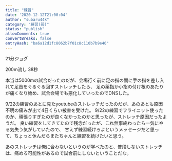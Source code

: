 ```yaml
---
title: "練習"
date: '2020-12-12T21:00:04'
author: "subaru44k"
category: "練習(弱)"
status: "publish"
allowComments: true
convertBreaks: false
entryHash: "ba6a12d1fc8062b7f01c8c110b7b9e40"
---
```

21分ジョグ

200m流し
38秒

本当は5000mの試合だったのだが、会場行く前に足の指の間に手の指を差し入れて足首をぐるぐる回すストレッチしたら、
足の薬指か小指の付け根のあたりが痛くなり始め、試合会場でも悪化していったのでDNSした。

9/22の練習のあとに見たyoutubeのストレッチだったのだが、あのあとも原因不明の痛みが出て4日くらい被害を受けた。
9/22の練習でフライニット使ったのか、頑張りすぎたのが良くなかったのかと思ったが、ストレッチ原因だったようだ。
良い練習をしてきてたので残念だったが、これ無事終わったら一気にやる気失う気がしていたので、
甘えず練習続けろよというメッセージだと思って、ちょっと休んだらまたちゃんと練習を続けたいと思う。

あのストレッチは俺に合わないというのが学べたのと、普段しないストレッチは、痛める可能性があるので試合前にしないということだな。
